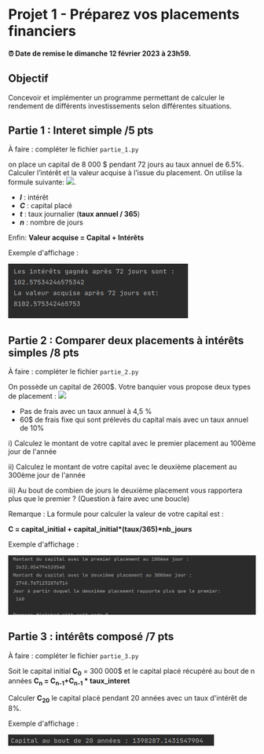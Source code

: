 # Projet 1 - Préparez vos placements financiers

<!--- Changer la date de remise en modifiant le URL--->
#### :alarm_clock: Date de remise le dimanche 12 février 2023 à 23h59.

## Objectif
Concevoir et implémenter un programme permettant de calculer le rendement de différents investissements selon différentes situations. 

## Partie 1 : Interet simple /5 pts
À faire : compléter le fichier `partie_1.py` 

on place un capital de 8 000 $ pendant 72 jours au taux annuel de 6.5%. Calculer l’intérêt et la valeur acquise à l’issue du placement. On utilise la formule suivante:
<img src="https://render.githubusercontent.com/render/math?math=I=Ctn">.

- ***I*** : intérêt
- ***C*** : capital placé
- ***t*** : taux journalier (**taux annuel / 365**)
- ***n*** : nombre de jours

Enfin:  **Valeur acquise = Capital + Intérêts**


Exemple d'affichage : 

![Formules de section](data/affichage-partie1.png)

## Partie 2 :  Comparer deux placements à intérêts simples /8 pts
À faire : compléter le fichier `partie_2.py`

On possède un capital de 2600$. Votre banquier vous propose deux types de placement :
<img src="https://render.githubusercontent.com/render/math?math=I=Ctn">

- Pas de frais avec un taux annuel à 4,5 %
- 60$ de frais fixe qui sont prélevés du capital mais avec un taux annuel de 10%

i) Calculez le montant de votre capital avec le premier placement au 100ème jour de l'année

ii) Calculez le montant de votre capital avec le deuxième placement au 300ème jour de l'année 

iii) Au bout de combien de jours le deuxième placement vous rapportera plus que le premier ? (Question à faire avec une boucle)

Remarque : La formule pour calculer la valeur de votre capital est :

<strong>C = capital_initial + capital_initial*(taux/365)*nb_jours</strong>


Exemple d'affichage : 

![Formules de section](data/affichage-partie2.png)



## Partie 3 :  intérêts composé /7 pts
À faire : compléter le fichier `partie_3.py`

Soit le capital initial **C<sub>0</sub>** = 300 000$ et le capital placé récupéré au bout de n années <strong>C<sub>n</sub> = C<sub>n-1</sub>+C<sub>n-1</sub> * taux_interet</strong>

Calculer  **C<sub>20</sub>** le capital placé pendant 20 années avec un taux d'intérêt de 8%. 


Exemple d'affichage : 

![Formules de section](data/affichage-partie3.png)


